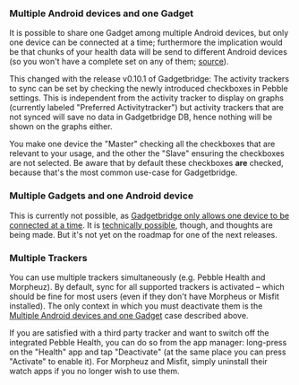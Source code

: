 ### Multiple Android devices and one Gadget
It is possible to share one Gadget among multiple Android devices, but only one device can be connected at a time; furthermore the implication would be that chunks of your health data will be send to different Android devices (so you won't have a complete set on any of them; [source](https://github.com/Freeyourgadget/Gadgetbridge/issues/322#issuecomment-223714965)).

This changed with the release v0.10.1 of Gadgetbridge: The activity trackers to sync can be set by checking the newly introduced checkboxes in Pebble settings. This is independent from the activity tracker to display on graphs (currently labeled "Preferred Activitytracker") but activity trackers that are not synced will save no data in Gadgetbridge DB, hence nothing will be shown on the graphs either.

You make one device the "Master" checking all the checkboxes that are relevant to your usage, and the other the "Slave" ensuring the checkboxes are not selected. Be aware that by default these checkboxes **are** checked, because that's the most common use-case for Gadgetbridge.

### Multiple Gadgets and one Android device
This is currently not possible, as [Gadgetbridge only allows one device to be connected at a time](https://github.com/Freeyourgadget/Gadgetbridge/issues/305#issuecomment-219798461). It is [technically possible](https://github.com/Freeyourgadget/Gadgetbridge/issues/305#issuecomment-221086169), though, and thoughts are being made. But it's not yet on the roadmap for one of the next releases.


### Multiple Trackers
You can use multiple trackers simultaneously (e.g. Pebble Health and Morpheuz). By default, sync for all supported trackers is activated – which should be fine for most users (even if they don't have Morpheus or Misfit installed). The only context in which you must deactivate them is the [Multiple Android devices and one Gadget](#multiple-android-devices-and-one-gadget) case described above.

If you are satisfied with a third party tracker and want to switch off the integrated Pebble Health, you can do so from the app manager: long-press on the "Health" app and tap "Deactivate" (at the same place you can press "Activate" to enable it). For Morpheuz and Misfit, simply uninstall their watch apps if you no longer wish to use them.